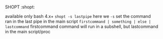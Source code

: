 SHOPT
:shopt:

available only bash 4.x+
`shopt -s lastpipe`
    here we `-s` set the command ran in the last pipe in the main script
    `firstcommand | something | else | lastcommand`
    firstcommand command will run in a subshell, but lastcommand in the main script/proc
